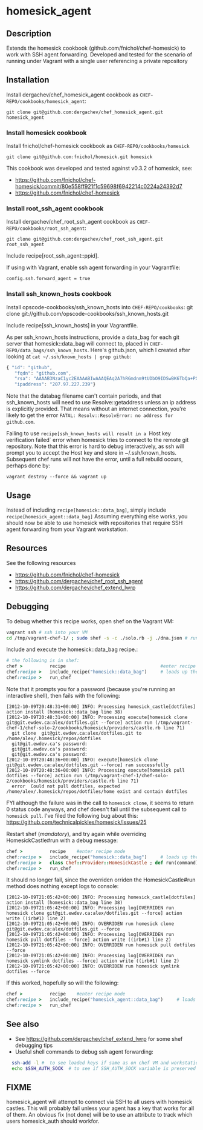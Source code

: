 # homesick_agent

## Description

Extends the homesick cookbook (github.com/fnichol/chef-homesick) to work with
SSH agent forwarding.  Developed and tested for the scenario of running under
Vagrant with a single user referencing a private repository

## Installation

Install dergachev/chef_homesick_agent cookbook as `CHEF-REPO/cookbooks/homesick_agent`:

    git clone git@github.com:dergachev/chef_homesick_agent.git homesick_agent 

### Install homesick cookbook

Install fnichol/chef-homesick cookbook as `CHEF-REPO/cookbooks/homesick` 

    git clone git@github.com:fnichol/homesick.git homesick

This cookbook was developed and tested against v0.3.2 of homesick, see:
* https://github.com/fnichol/chef-homesick/commit/80e558ff921f1c59698f6942214c0224a24392d7
* https://github.com/fnichol/chef-homesick

### Install root_ssh_agent cookbook

Install dergachev/chef_root_ssh_agent cookbook as `CHEF-REPO/cookbooks/root_ssh_agent`:

    git clone git@github.com:dergachev/chef_root_ssh_agent.git root_ssh_agent

Include recipe[root_ssh_agent::ppid].  

If using with Vagrant, enable ssh agent forwarding in your Vagrantfile:

    config.ssh.forward_agent = true

### Install ssh_known_hosts cookbook

Install opscode-cookbooks/ssh_known_hosts into `CHEF-REPO/cookbooks`:
    git clone git://github.com/opscode-cookbooks/ssh_known_hosts.git

Include recipe[ssh_known_hosts] in your Vagrantfile.

As per ssh_known_hosts instructions, provide a data_bag for each git server
that homesick::data_bag will connect to, placed in `CHEF-REPO/data_bags/ssh_known_hosts`.
Here's github.json, which I created after looking at `cat ~/.ssh/known_hosts | grep github`:

```js
{ "id": "github",
   "fqdn": "github.com",
   "rsa": "AAAAB3NzaC1yc2EAAAABIwAAAQEAq2A7hRGmdnm9tUDbO9IDSwBK6TbQa+PXYPCPy6rbTrTtw7PHkccKrpp0yVhp5HdEIcKr6pLlVDBfOLX9QUsyCOV0wzfjIJNlGEYsdlLJizHhbn2mUjvSAHQqZETYP81eFzLQNnPHt4EVVUh7VfDESU84Kez D5QlWpXLmvU31/yMf+Se8xhHTvKSCZIFImWwoG6mbUoWf9nzpIoaSjB+weqqUUmpaaasXVal72J+UX2B+2RPW3RcT0eOzQgqlJL3RKrTJvdsjE3JEAvGq3lGHSZXy28G3skua2SmVi/w4yCE6gbODqnTWlg7+wC604ydGXA8VJiS5ap43JXiUFFAaQ==",
   "ipaddress": "207.97.227.239"}
```

Note that the databag filename can't contain periods, and that ssh_known_hosts
will need to use Resolve::getaddress unless an ip address is explicitly
provided. That means without an internet connection, you're likely to get the error
`FATAL: Resolv::ResolvError: no address for github.com`.

Failing to use `recipe[ssh_known_hosts will result in a `Host key verification failed`
error when homesick tries to connect to the remote git repository.  Note that
this error is hard to debug interactively, as ssh will prompt you to accept
the Host key and store in ~/.ssh/known_hosts. Subsequent chef runs will not
have the error, until a full rebuild occurs, perhaps done by:

    vagrant destroy --force && vagrant up

## Usage

Instead of including `recipe[homesick::data_bag]`, simply include
`recipe[homesick_agent::data_bag]` Assuming everything else works, you
should now be able to use homesick with repositories that require SSH agent
forwarding from your Vagrant workstation.


## Resources

See the following resources
* https://github.com/fnichol/chef-homesick
* https://github.com/dergachev/chef_root_ssh_agent
* https://github.com/dergachev/chef_extend_lwrp

## Debugging

To debug whether this recipe works, open shef on the Vagrant VM:
```bash
vagrant ssh # ssh into your VM
cd /tmp/vagrant-chef-1/ ; sudo shef -s -c ./solo.rb -j ./dna.json # run vagrant
```

Include and execute the homesick::data_bag recipe.:
```ruby 
# the following is in shef:
chef >          recipe                                   #enter recipe mode
chef:recipe >   include_recipe("homesick::data_bag")     # loads up the recipe
chef:recipe >   run_chef
```

Note that it prompts you for a password (because you're running an interactive
shell), then fails with the following:
```
[2012-10-09T20:48:31+00:00] INFO: Processing homesick_castle[dotfiles] action install (homesick::data_bag line 38)
[2012-10-09T20:48:31+00:00] INFO: Processing execute[homesick clone git@git.ewdev.ca:alex/dotfiles.git --force] action run (/tmp/vagrant-chef-1/chef-solo-2/cookbooks/homesick/providers/castle.rb line 71)
  git clone  git@git.ewdev.ca:alex/dotfiles.git to /home/alex/.homesick/repos/dotfiles
  git@git.ewdev.ca's password: 
  git@git.ewdev.ca's password: 
  git@git.ewdev.ca's password: 
[2012-10-09T20:48:36+00:00] INFO: execute[homesick clone git@git.ewdev.ca:alex/dotfiles.git --force] ran successfully
[2012-10-09T20:48:36+00:00] INFO: Processing execute[homesick pull dotfiles --force] action run (/tmp/vagrant-chef-1/chef-solo-2/cookbooks/homesick/providers/castle.rb line 71)
  error  Could not pull dotfiles, expected /home/alex/.homesick/repos/dotfiles/home exist and contain dotfiles
```

FYI although the failure was in the call to `homesick clone`, it seems to
return 0 status code anyways, and chef doesn't fail until the subsequent call
to `homesick pull`. I've filed the following bug about this:
https://github.com/technicalpickles/homesick/issues/25

Restart shef (*mandatory*), and try again while overriding HomesickCastle#run
with a debug message: 
```ruby
chef >          recipe    #enter recipe mode
chef:recipe >   include_recipe("homesick::data_bag")     # loads up the recipe
chef:recipe >   class Chef::Provider::HomesickCastle ; def run(command) ; log("OVERRIDEN run " + command)  ; end ; end
chef:recipe >   run_chef 
```

It should no longer fail, since the overriden orriden the HomesickCastle#run 
method does nothing except logs to console:

```
[2012-10-09T21:05:42+00:00] INFO: Processing homesick_castle[dotfiles] action install (homesick::data_bag line 38)
[2012-10-09T21:05:42+00:00] INFO: Processing log[OVERRIDEN run homesick clone git@git.ewdev.ca:alex/dotfiles.git --force] action write ((irb#1) line 2)
[2012-10-09T21:05:42+00:00] INFO: OVERRIDEN run homesick clone git@git.ewdev.ca:alex/dotfiles.git --force
[2012-10-09T21:05:42+00:00] INFO: Processing log[OVERRIDEN run homesick pull dotfiles --force] action write ((irb#1) line 2)
[2012-10-09T21:05:42+00:00] INFO: OVERRIDEN run homesick pull dotfiles --force
[2012-10-09T21:05:42+00:00] INFO: Processing log[OVERRIDEN run homesick symlink dotfiles --force] action write ((irb#1) line 2)
[2012-10-09T21:05:42+00:00] INFO: OVERRIDEN run homesick symlink dotfiles --force
```

If this worked, hopefully so will the following:
```ruby
chef >          recipe    #enter recipe mode
chef:recipe >   include_recipe("homesick_agent::data_bag")     # loads up the recipe
chef:recipe >   run_chef 
```

## See also 

* See https://github.com/dergachev/chef_extend_lwrp for some shef debugging tips
* Useful shell commands to debug ssh agent forwarding:
```bash
  ssh-add -l #  to see loaded keys if same as on chef VM and workstation
  echo $SSH_AUTH_SOCK  # to see if SSH_AUTH_SOCK variable is preserved when chef-solo runs
```

## FIXME

homesick_agent will attempt to connect via SSH to all users with homesick
castles.  This will probably fail unless your agent has a key that works for
all of them.  An obvious fix (not done) will be to use an attribute to track
which users homesick_auth should workfor.


